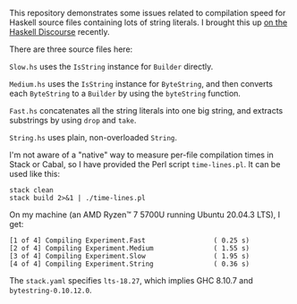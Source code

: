 This repository demonstrates some issues related to compilation speed
for Haskell source files containing lots of string literals.  I
brought this up [on the Haskell Discourse][1] recently.

There are three source files here:

`Slow.hs` uses the `IsString` instance for `Builder` directly.

`Medium.hs` uses the `IsString` instance for `ByteString`, and then
converts each `ByteString` to a `Builder` by using the `byteString`
function.

`Fast.hs` concatenates all the string literals into one big string,
and extracts substrings by using `drop` and `take`.

`String.hs` uses plain, non-overloaded `String`.

I'm not aware of a "native" way to measure per-file compilation times
in Stack or Cabal, so I have provided the Perl script
`time-lines.pl`.  It can be used like this:

```
stack clean
stack build 2>&1 | ./time-lines.pl
```

On my machine (an AMD Ryzen™ 7 5700U running Ubuntu 20.04.3 LTS), I
get:

```
[1 of 4] Compiling Experiment.Fast                 ( 0.25 s)
[2 of 4] Compiling Experiment.Medium               ( 1.55 s)
[3 of 4] Compiling Experiment.Slow                 ( 1.95 s)
[4 of 4] Compiling Experiment.String               ( 0.36 s)
```

The `stack.yaml` specifies `lts-18.27`, which implies GHC 8.10.7 and
`bytestring-0.10.12.0`.

[1]: https://discourse.haskell.org/t/string-literals-and-compilation-speed/4161
